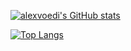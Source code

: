 [![alexvoedi's GitHub stats](https://github-readme-stats.vercel.app/api?username=alexvoedi&theme=radical&count_private=true&show_icons=true)](https://github.com/alexvoedi/github-readme-stats)

[![Top Langs](https://github-readme-stats.vercel.app/api/top-langs/?username=alexvoedi&langs_count=8&theme=radical )](https://github.com/alexvoedi/github-readme-stats)
